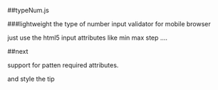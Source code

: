 ##typeNum.js

###lightweight the type of number input validator for mobile browser


just use the html5 input attributes like min max step ....


##next

support for patten required  attributes.

and style the tip
